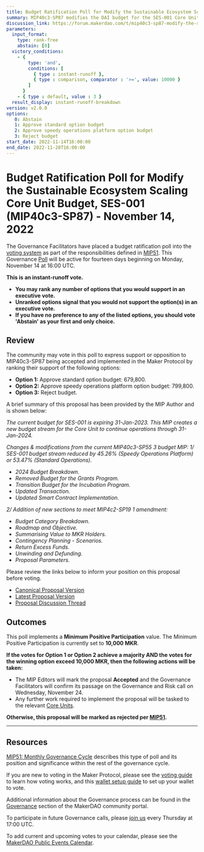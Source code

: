 ```yaml
---
title: Budget Ratification Poll for Modify the Sustainable Ecosystem Scaling Core Unit Budget, SES-001 (MIP40c3-SP87) - November 14, 2022
summary: MIP40c3-SP87 modifies the DAI budget for the SES-001 Core Unit, continuing and extending operations through 31-Jan-2024.
discussion_link: https://forum.makerdao.com/t/mip40c3-sp87-modify-the-sustainable-ecosystem-scaling-core-unit-budget-ses-001/18339
parameters:
  input_format:
    type: rank-free
    abstain: [0]
  victory_conditions:
    - { 
        type: 'and', 
        conditions: [
          { type : instant-runoff },
          { type : comparison, comparator : '>=', value: 10000 }
        ]
      }
    - { type : default, value : 3 }
  result_display: instant-runoff-breakdown
version: v2.0.0
options:
   0: Abstain
   1: Approve standard option budget
   2: Approve speedy operations platform option budget
   3: Reject budget
start_date: 2022-11-14T16:00:00
end_date: 2022-11-28T16:00:00
---
```

# Budget Ratification Poll for Modify the Sustainable Ecosystem Scaling Core Unit Budget, SES-001 (MIP40c3-SP87) - November 14, 2022

The Governance Facilitators have placed a budget ratification poll into the [voting system](https://vote.makerdao.com/polling) as part of the responsibilities defined in [MIP51](https://mips.makerdao.com/mips/details/MIP51). This Governance [Poll](https://community-development.makerdao.com/en/learn/governance/on-chain-gov) will be active for fourteen days beginning on Monday, November 14 at 16:00 UTC.

**This is an instant-runoff vote.** 
- **You may rank any number of options that you would support in an executive vote.** 
- **Unranked options signal that you would not support the option(s) in an executive vote.**
- **If you have no preference to any of the listed options, you should vote 'Abstain' as your first and only choice.**

## Review

The community may vote in this poll to express support or opposition to MIP40c3-SP87 being accepted and implemented in the Maker Protocol by ranking their support of the following options:
* **Option 1:** Approve standard option budget: 679,800.
* **Option 2:** Approve speedy operations platform option budget: 799,800.
* **Option 3:** Reject budget.

A brief summary of this proposal has been provided by the MIP Author and is shown below:

*The current budget for SES-001 is expiring 31-Jan-2023. This MIP creates a new budget stream for the Core Unit to continue operations through 31-Jan-2024.*

*Changes & modifications from the current MIP40c3-SP55 3 budget MIP:*
*1/ SES-001 budget stream reduced by 45.26% (Speedy Operations Platform) or 53.47% (Standard Operations).*

- *2024 Budget Breakdown.*
- *Removed Budget for the Grants Program.*
- *Transition Budget for the Incubation Program.*
- *Updated Transaction.*
- *Updated Smart Contract Implementation.*

*2/ Addition of new sections to meet MIP4c2-SP19 1 amendment:*

- *Budget Category Breakdown.*
- *Roadmap and Objective.*
- *Summarising Value to MKR Holders.*
- *Contingency Planning - Scenarios.*
- *Return Excess Funds.*
- *Unwinding and Defunding.*
- *Proposal Parameters.*

Please review the links below to inform your position on this proposal before voting.
* [Canonical Proposal Version](https://github.com/makerdao/mips/blob/247f11f556ad5b2be78525c7fa6c9966da76ecec/MIP40/MIP40c3-Subproposals/MIP40c3-SP87.md)
* [Latest Proposal Version](https://mips.makerdao.com/mips/details/MIP40c3SP87)
* [Proposal Discussion Thread](https://forum.makerdao.com/t/mip40c3-sp87-modify-the-sustainable-ecosystem-scaling-core-unit-budget-ses-001/18339)

## Outcomes

This poll implements a **Minimum Positive Participation** value. The Minimum Positive Participation is currently set to **10,000 MKR**.

**If the votes for Option 1 or Option 2 achieve a majority AND the votes for the winning option exceed 10,000 MKR, then the following actions will be taken:**
* The MIP Editors will mark the proposal **Accepted** and the Governance Facilitators will confirm its passage on the Governance and Risk call on Wednesday, November 24.
* Any further work required to implement the proposal will be tasked to the relevant [Core Units](https://mips.makerdao.com/mips/details/MIP38#mip38c2-core-unit-state).

**Otherwise, this proposal will be marked as rejected per [MIP51](https://mips.makerdao.com/mips/details/MIP51#mip51c2-ratification-poll).**

---

## Resources

[MIP51: Monthly Governance Cycle](https://mips.makerdao.com/mips/details/MIP51) describes this type of poll and its position and significance within the rest of the governance cycle.

If you are new to voting in the Maker Protocol, please see the [voting guide](https://community-development.makerdao.com/en/learn/governance/how-voting-works/) to learn how voting works, and this [wallet setup guide](https://community-development.makerdao.com/en/learn/governance/voting-setup/) to set up your wallet to vote.

Additional information about the Governance process can be found in the [Governance](https://community-development.makerdao.com/en/learn/governance) section of the MakerDAO community portal.

To participate in future Governance calls, please [join us](https://github.com/makerdao/community/tree/master/governance/governance-and-risk-meetings) every Thursday at 17:00 UTC.

To add current and upcoming votes to your calendar, please see the [MakerDAO Public Events Calendar](https://calendar.google.com/calendar/embed?src=makerdao.com_3efhm2ghipksegl009ktniomdk%40group.calendar.google.com&ctz=UTC&mode=week&showCalendars=0&showPrint=0).
